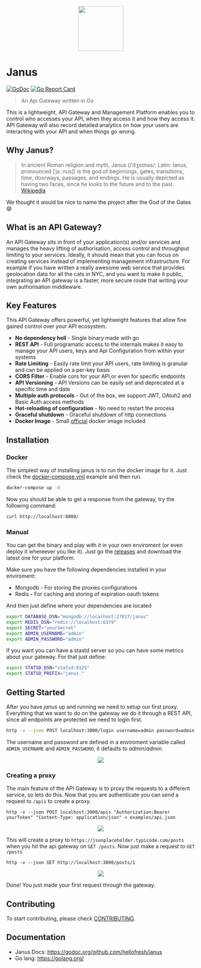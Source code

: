 <p align="center">
  <a href="https://hellofresh.com">
    <img width="120" src="https://www.hellofresh.de/images/hellofresh/press/HelloFresh_Logo.png">
  </a>
</p>

# Janus

[![GoDoc](https://godoc.org/github.com/hellofresh/janus?status.svg)](https://godoc.org/github.com/hellofresh/janus)
[![Go Report Card](https://goreportcard.com/badge/github.com/hellofresh/janus)](https://goreportcard.com/report/github.com/hellofresh/janus)

> An Api Gateway written in Go

This is a lightweight, API Gateway and Management Platform enables you to control who accesses your API,
when they access it and how they access it. API Gateway will also record detailed analytics on how your
users are interacting with your API and when things go wrong.

## Why Janus?

> In ancient Roman religion and myth, Janus (/ˈdʒeɪnəs/; Latin: Ianus, pronounced [ˈjaː.nus]) is the god of beginnings,
gates, transitions, time, doorways, passages, and endings. He is usually depicted as having two faces, since he
looks to the future and to the past. [Wikipedia](https://en.wikipedia.org/wiki/Janus)

We thought it would be nice to name the project after the God of the Gates :smile:

## What is an API Gateway?

An API Gateway sits in front of your application(s) and/or services and manages the heavy lifting of authorisation,
access control and throughput limiting to your services. Ideally, it should mean that you can focus on creating
services instead of implementing management infrastructure. For example if you have written a really awesome
web service that provides geolocation data for all the cats in NYC, and you want to make it public,
integrating an API gateway is a faster, more secure route that writing your own authorisation middleware.

## Key Features

This API Gateway offers powerful, yet lightweight features that allow fine gained control over your API ecosystem.

* **No dependency hell** - Single binary made with go
* **REST API** - Full programatic access to the internals makes it easy to manage your API users, keys and Api Configuration from within your systems
* **Rate Limiting** - Easily rate limit your API users, rate limiting is granular and can be applied on a per-key basis
* **CORS Filter** - Enable cors for your API,or even for specific endpoints
* **API Versioning** - API Versions can be easily set and deprecated at a specific time and date
* **Multiple auth protocols** - Out of the box, we support JWT, OAtuh2 and Basic Auth access methods
* **Hot-reloading of configuration** - No need to restart the process
* **Graceful shutdown** - Graceful shutdown of http connections
* **Docker Image** - Small [official](https://quay.io/repository/hellofresh/janus) docker image included

## Installation

### Docker

The simplest way of installing janus is to run the docker image for it. Just check the [docker-compose.yml](ci/assets/docker-compose.yml)
example and then run.

```sh
docker-compose up -d
```

Now you should be able to get a response from the gateway, try the following command:

```sh
curl http://localhost:8080/
```

### Manual

You can get the binary and play with it in your own enviroment (or even deploy it whereever you like it).
Just go the [releases](https://github.com/hellofresh/janus/releases) and download the latest one for your platform.

Make sure you have the following dependencies installed in your enviroment:
 - Mongodb - For storing the proxies configurations
 - Redis - For caching and storing of expiration oauth tokens

And then just define where your dependencies are located

```sh
export DATABASE_DSN="mongodb://localhost:27017/janus"
export REDIS_DSN="redis://localhost:6379"
export SECRET="yourSecret"
export ADMIN_USERNAME="admin"
export ADMIN_PASSWORD="admin"
```

If you want you can have a stastd server so you can have some metrics about your gateway. For that just define:

```sh
export STATSD_DSN="statsd:8125"
export STATSD_PREFIX="janus."
```

## Getting Started

After you have *janus* up and running we need to setup our first proxy. Everything that we want to do on the gateway
we do it through a REST API, since all endpoints are protected we need to login first.

```sh
http -v --json POST localhost:3000/login username=admin password=admin
```

The username and password are defined in a enviroment variable called `ADMIN_USERNAME` and `ADMIN_PASSWORD`, it defaults to *admin*/*admin*.

<p align="center">
  <a href="http://g.recordit.co/dDjkyDKobL.gif">
    <img src="http://g.recordit.co/dDjkyDKobL.gif">
  </a>
</p>


### Creating a proxy

The main feature of the API Gateway is to proxy the requests to a different service, so lets do this.
Now that you are authenticate you can send a request to `/apis` to create a proxy.

```
http -v --json POST localhost:3000/apis "Authorization:Bearer yourToken" "Content-Type: application/json" < examples/api.json
```

<p align="center">
  <a href="http://g.recordit.co/Hi7SX8s5IA.gif">
    <img src="http://g.recordit.co/Hi7SX8s5IA.gif">
  </a>
</p>

This will create a proxy to `https://jsonplaceholder.typicode.com/posts` when you hit the api gateway on `GET /posts`.
Now just make a request to `GET /posts`

```
http -v --json GET http://localhost:3000/posts/1
```
<p align="center">
  <a href="http://g.recordit.co/vufeMjwEfg.gif">
    <img src="http://g.recordit.co/vufeMjwEfg.gif">
  </a>
</p>

Done! You just made your first request through the gateway.

## Contributing

To start contributing, please check [CONTRIBUTING](CONTRIBUTING.md).

## Documentation

* Janus Docs: https://godoc.org/github.com/hellofresh/janus
* Go lang: https://golang.org/
